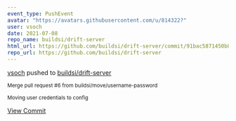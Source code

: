 ```yaml
---
event_type: PushEvent
avatar: "https://avatars.githubusercontent.com/u/814322?"
user: vsoch
date: 2021-07-08
repo_name: buildsi/drift-server
html_url: https://github.com/buildsi/drift-server/commit/91bac5871450b8a87e5455115b8954649bf1e0ea
repo_url: https://github.com/buildsi/drift-server
---
```


<a href='https://github.com/vsoch' target='_blank'>vsoch</a> pushed to <a href='https://github.com/buildsi/drift-server' target='_blank'>buildsi/drift-server</a>

<small>Merge pull request #6 from buildsi/move/username-password

Moving user credentials to config</small>

<a href='https://github.com/buildsi/drift-server/commit/91bac5871450b8a87e5455115b8954649bf1e0ea' target='_blank'>View Commit</a>